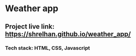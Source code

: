 # Weather app
## Project live link: https://shrelhan.github.io/weather_app/
### Tech stack: HTML, CSS, Javascript
